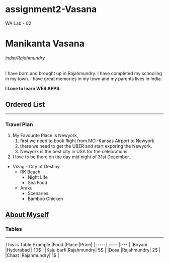 # assignment2-Vasana

WA Lab - 02

# Manikanta Vasana

###### India/Rajahmundry

I have born and brought up in Rajahmundry. I have completed my schooling in my town. I have great memories in my town and my parents lives in India.

**I Love to learn WEB APPS**.


## Ordered List
---
### Travel Plan
1. My Favourite Place is Newyork,  
    1. first we need to book flight from MCI-Kansas Airport to Newyork
    2. there we need to get the UBER and start exporing the Newyork.
    3. Newyork is the best city in USA for the celebrations.
2. I love to be there on the day mid night of 31st December.
* Vizag - City of Destiny
    * RK Beach
        * Night Life
        * Sea Food
    * Araku
        * Scenaries
        * Bamboo Chicken


**[About Myself](AboutMe.md)**
---
### Tables
---
This is Table Example
|Food      |Place      |Price|
| :---:    | :---:     |:---:| 
|Biryani   |Hyderabad  | 10$ |
|Kaju barfi|Rajahmundry| 5$  |
|Dosa      |Rajahmundry| 2$ |
|Chaat     |Rajahmundry| 1$ |


